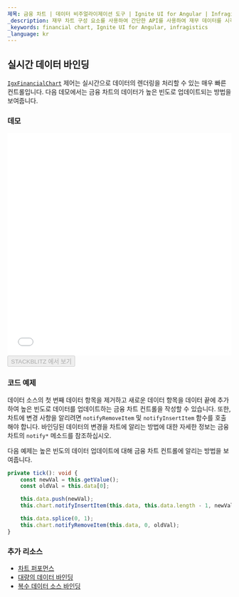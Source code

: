 ```yaml
---
제목: 금융 차트 | 데이터 비주얼라이제이션 도구 | Ignite UI for Angular | Infragistics | 실시간 데이터
_description: 재무 차트 구성 요소를 사용하여 간단한 API를 사용하여 재무 데이터를 시각화하십시오. 자세한 정보는 데모, 종속성, 사용법 및 도구 모음을보십시오.
_keywords: financial chart, Ignite UI for Angular, infragistics
_language: kr
---
```


## 실시간 데이터 바인딩

[`IgxFinancialChart`](/products/ignite-ui-angular/api/docs/typescript/latest/classes/igxfinancialchart.html) 제어는 실시간으로 데이터의 렌더링을 처리할 수 있는 매우 빠른 컨트롤입니다. 다음 데모에서는 금융 차트의 데이터가 높은 빈도로 업데이트되는 방법을 보여줍니다.

### 데모

<div class="sample-container loading" style="height: 500px">
    <iframe id="financial-chart-high-frequency-iframe" src='{environment:dvDemosBaseUrl}/charts/financial-chart-high-frequency' width="100%" height="100%" seamless frameBorder="0" onload="onXPlatSampleIframeContentLoaded(this);"></iframe>
</div>
<div>
    <button data-localize="stackblitz" disabled class="stackblitz-btn"   data-iframe-id="financial-chart-high-frequency-iframe" data-demos-base-url="{environment:dvDemosBaseUrl}">STACKBLITZ 에서 보기
    </button>
</div>

<div class="divider--half"></div>

### 코드 예제

데이터 소스의 첫 번째 데이터 항목을 제거하고 새로운 데이터 항목을 데이터 끝에 추가하여 높은 빈도로 데이터를 업데이트하는 금융 차트 컨트롤을 작성할 수 있습니다. 또한, 차트에 변경 사항을 알리려면 `notifyRemoveItem` 및 `notifyInsertItem` 함수를 호출해야 합니다. 바인딩된 데이터의 변경을 차트에 알리는 방법에 대한 자세한 정보는 금융 차트의 `notify*` 메소드를 참조하십시오.

다음 예제는 높은 빈도의 데이터 업데이트에 대해 금융 차트 컨트롤에 알리는 방법을 보여줍니다.

```ts
private tick(): void {
    const newVal = this.getValue();
    const oldVal = this.data[0];

    this.data.push(newVal);
    this.chart.notifyInsertItem(this.data, this.data.length - 1, newVal);

    this.data.splice(0, 1);
    this.chart.notifyRemoveItem(this.data, 0, oldVal);
}
```

<div class="divider--half"></div>

### 추가 리소스

<div class="divider--half"></div>

-   [차트 퍼포먼스](financial-chart-performance.md)
-   [대량의 데이터 바인딩](financial-chart-high-volume.md)
-   [복수 데이터 소스 바인딩](financial-chart-multiple-data.md)
